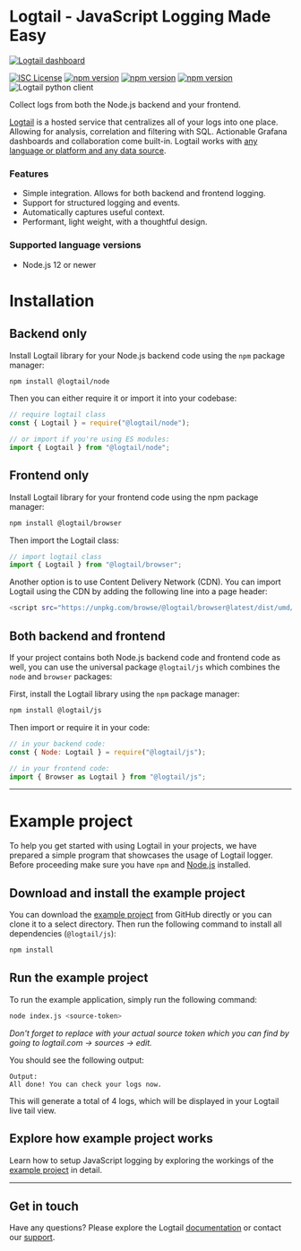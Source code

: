 # Logtail - JavaScript Logging Made Easy
  
  [![Logtail dashboard](https://user-images.githubusercontent.com/19272921/154085622-59997d5a-3f91-4bc9-a815-3b8ead16d28d.jpeg)](https://betterstack.com/logtail)


[![ISC License](https://img.shields.io/badge/license-ISC-ff69b4.svg)](LICENSE.md)
[![npm version](https://badge.fury.io/js/@logtail%2Fnode.svg)](https://badge.fury.io/js/@logtail%2Fnode)
[![npm version](https://badge.fury.io/js/@logtail%2Fbrowser.svg)](https://badge.fury.io/js/@logtail%2Fbrowser)
[![npm version](https://badge.fury.io/js/@logtail%2Fjs.svg)](https://badge.fury.io/js/@logtail%2Fjs)
![Logtail python client](https://github.com/logtail/logtail-python/actions/workflows/main.yml/badge.svg?branch=master)

Collect logs from both the Node.js backend and your frontend.

[Logtail](https://betterstack.com/logtail) is a hosted service that centralizes all of your logs into one place. Allowing for analysis, correlation and filtering with SQL. Actionable Grafana dashboards and collaboration come built-in. Logtail works with [any language or platform and any data source](https://docs.logtail.com/). 

### Features
- Simple integration. Allows for both backend and frontend logging.
- Support for structured logging and events.
- Automatically captures useful context.
- Performant, light weight, with a thoughtful design.

### Supported language versions
- Node.js 12 or newer

# Installation
## Backend only

Install Logtail library for your Node.js backend code using the `npm` package manager:

```bash
npm install @logtail/node
```

Then you can either require it or import it into your codebase:

```jsx
// require logtail class
const { Logtail } = require("@logtail/node");

// or import if you're using ES modules:
import { Logtail } from "@logtail/node";
```

## Frontend only

Install Logtail library for your frontend code using the npm package manager:

```bash
npm install @logtail/browser
```

Then import the Logtail class:

```jsx
// import logtail class
import { Logtail } from "@logtail/browser";
```

Another option is to use Content Delivery Network (CDN). You can import Logtail using the CDN by adding the following line into a page header:

```bash
<script src="https://unpkg.com/browse/@logtail/browser@latest/dist/umd/logtail.js"></script>
```

## Both backend and frontend

If your project contains both Node.js backend code and frontend code as well, you can use the universal package `@logtail/js` which combines the `node` and `browser` packages:

First, install the Logtail library using the `npm` package manager:

```bash
npm install @logtail/js
```

Then import or require it in your code:

```jsx
// in your backend code:
const { Node: Logtail } = require("@logtail/js");

// in your frontend code:
import { Browser as Logtail } from "@logtail/js";
```

---

# Example project

To help you get started with using Logtail in your projects, we have prepared a simple program that showcases the usage of Logtail logger. Before proceeding make sure you have `npm` and [Node.js](https://nodejs.org/en/download/) installed.

## Download and install the example project

You can download the [example project](https://github.com/logtail/logtail-js/tree/master/example-project) from GitHub directly or you can clone it to a select directory. Then run the following command to install all dependencies (`@logtail/js`):

```bash
npm install
```

## Run the example project

To run the example application, simply run the following command:

```bash
node index.js <source-token>
```

*Don't forget to replace <source-token> with your actual source token which you can find by going to logtail.com -> sources -> edit.*

You should see the following output:

```
Output:
All done! You can check your logs now.
```

This will generate a total of 4 logs, which will be displayed in your Logtail live tail view.

## Explore how example project works

Learn how to setup JavaScript logging by exploring the workings of the [example project](https://github.com/logtail/logtail-js/tree/master/example-project) in detail.

---

## Get in touch

Have any questions? Please explore the Logtail [documentation](https://docs.logtail.com/) or contact our [support](https://betterstack.com/help).
